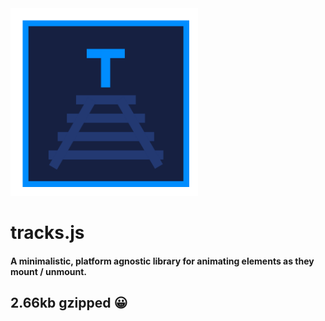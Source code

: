 <img src="/logo.png" width="300">

# tracks.js

#### A minimalistic, platform agnostic library for animating elements as they mount / unmount.

## 2.66kb gzipped 😀
